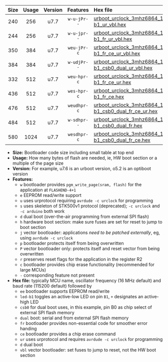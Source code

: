 |Size|Usage|Version|Features|Hex file|
|:-:|:-:|:-:|:-:|:--|
|240|256|u7.7|`w-u-jPr--`|[urboot_urclock_3mhz6864_115200bps_led-b1_ur_vbl.hex](https://raw.githubusercontent.com/stefanrueger/urboot.hex/main/boards/urclock/fcpu_3mhz6864/115200_bps/urboot_urclock_3mhz6864_115200bps_led-b1_ur_vbl.hex)|
|244|256|u7.7|`w-u-jpr--`|[urboot_urclock_3mhz6864_115200bps_led-b1_fr_ur_vbl.hex](https://raw.githubusercontent.com/stefanrueger/urboot.hex/main/boards/urclock/fcpu_3mhz6864/115200_bps/urboot_urclock_3mhz6864_115200bps_led-b1_fr_ur_vbl.hex)|
|350|384|u7.7|`weu-jPr-c`|[urboot_urclock_3mhz6864_115200bps_ee_led-b1_fr_ce_ur_vbl.hex](https://raw.githubusercontent.com/stefanrueger/urboot.hex/main/boards/urclock/fcpu_3mhz6864/115200_bps/urboot_urclock_3mhz6864_115200bps_ee_led-b1_fr_ce_ur_vbl.hex)|
|384|384|u7.7|`w-udjPr--`|[urboot_urclock_3mhz6864_115200bps_led-b1_csb0_dual_ur_vbl.hex](https://raw.githubusercontent.com/stefanrueger/urboot.hex/main/boards/urclock/fcpu_3mhz6864/115200_bps/urboot_urclock_3mhz6864_115200bps_led-b1_csb0_dual_ur_vbl.hex)|
|332|512|u7.7|`weu-hpr-c`|[urboot_urclock_3mhz6864_115200bps_ee_led-b1_fr_ce_ur.hex](https://raw.githubusercontent.com/stefanrueger/urboot.hex/main/boards/urclock/fcpu_3mhz6864/115200_bps/urboot_urclock_3mhz6864_115200bps_ee_led-b1_fr_ce_ur.hex)|
|436|512|u7.7|`wes-hpr-c`|[urboot_urclock_3mhz6864_115200bps_ee_led-b1_fr_ce.hex](https://raw.githubusercontent.com/stefanrueger/urboot.hex/main/boards/urclock/fcpu_3mhz6864/115200_bps/urboot_urclock_3mhz6864_115200bps_ee_led-b1_fr_ce.hex)|
|476|512|u7.7|`weudhpr-c`|[urboot_urclock_3mhz6864_115200bps_ee_led-b1_csb0_dual_fr_ce_ur.hex](https://raw.githubusercontent.com/stefanrueger/urboot.hex/main/boards/urclock/fcpu_3mhz6864/115200_bps/urboot_urclock_3mhz6864_115200bps_ee_led-b1_csb0_dual_fr_ce_ur.hex)|
|484|512|u7.7|`w-sdhpr--`|[urboot_urclock_3mhz6864_115200bps_led-b1_csb0_dual_fr.hex](https://raw.githubusercontent.com/stefanrueger/urboot.hex/main/boards/urclock/fcpu_3mhz6864/115200_bps/urboot_urclock_3mhz6864_115200bps_led-b1_csb0_dual_fr.hex)|
|580|1024|u7.7|`wesdhpr-c`|[urboot_urclock_3mhz6864_115200bps_ee_led-b1_csb0_dual_fr_ce.hex](https://raw.githubusercontent.com/stefanrueger/urboot.hex/main/boards/urclock/fcpu_3mhz6864/115200_bps/urboot_urclock_3mhz6864_115200bps_ee_led-b1_csb0_dual_fr_ce.hex)|

- **Size:** Bootloader code size including small table at top end
- **Usage:** How many bytes of flash are needed, ie, HW boot section or a multiple of the page size
- **Version:** For example, u7.6 is an urboot version, o5.2 is an optiboot version
- **Features:**
  + `w` bootloader provides `pgm_write_page(sram, flash)` for the application at `FLASHEND-4+1`
  + `e` EEPROM read/write support
  + `u` uses urprotocol requiring `avrdude -c urclock` for programming
  + `s` uses skeleton of STK500v1 protocol (deprecated); `-c urclock` and `-c arduino` both work
  + `d` dual boot (over-the-air programming from external SPI flash)
  + `h` hardware boot section: make sure fuses are set for reset to jump to boot section
  + `j` vector bootloader: applications *need to be patched externally*, eg, using `avrdude -c urclock`
  + `p` bootloader protects itself from being overwritten
  + `P` vector bootloader only: protects itself and reset vector from being overwritten
  + `r` preserves reset flags for the application in the register R2
  + `c` bootloader provides chip erase functionality (recommended for large MCUs)
  + `-` corresponding feature not present
- **Hex file:** typically MCU name, oscillator frequency (16 MHz default) and baud rate (115200 default) followed by
  + `ee` bootloader supports EEPROM read/write
  + `led-b1` toggles an active-low LED on pin `B1`, `+` designates an active-high LED
  + `csb0` for dual boot uses, in this example, pin B0 as chip select of external SPI flash memory
  + `dual` boot: serial and from external SPI flash memory
  + `fr` bootloader provides non-essential code for smoother error handing
  + `ce` bootloader provides a chip erase command
  + `ur` uses urprotocol and requires `avrdude -c urclock` for programming
  + `d` dual boot
  + `vbl` vector bootloader: set fuses to jump to reset, not the HW boot section
